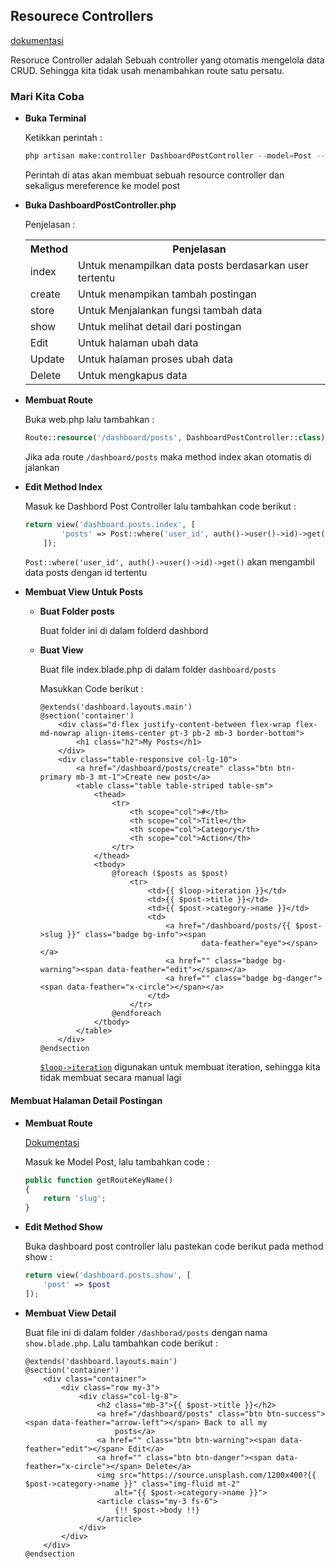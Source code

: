 ## Resourece Controllers

[dokumentasi](https://laravel.com/docs/8.x/controllers#resource-controllers)

Resoruce Controller adalah Sebuah controller yang otomatis mengelola data CRUD. Sehingga kita tidak usah menambahkan route satu persatu.

### Mari Kita Coba

- **Buka Terminal**

  Ketikkan perintah :

  ```php
  php artisan make:controller DashboardPostController --model=Post --resource
  ```

  Perintah di atas akan membuat sebuah resource controller dan sekaligus mereference ke model post

- **Buka DashboardPostController.php**

  Penjelasan :

    <table>
    <tr>
    <th>Method</th>
    <th>Penjelasan</th>
    </tr>
    <tr>
    <td>index</td>
    <td>Untuk menampilkan data posts berdasarkan user tertentu</td>
    </tr>
    <tr>
    <td>create</td>
    <td>Untuk menampikan tambah postingan</td>
    </tr>
    <tr>
    <td>store</td>
    <td>Untuk Menjalankan fungsi tambah data</td>
    </tr>
    <tr>
    <td>show</td>
    <td>Untuk melihat detail dari postingan</td>
    </tr>
    <tr>
    <td>Edit</td>
    <td>Untuk halaman ubah data</td>
    </tr>
    <tr>
    <td>Update</td>
    <td>Untuk halaman proses ubah data</td>
    </tr>
    <tr>
    <td>Delete</td>
    <td>Untuk mengkapus data</td>
    </tr>
    </table>

- **Membuat Route**

  Buka web.php lalu tambahkan :

  ```php
  Route::resource('/dashboard/posts', DashboardPostController::class)->middleware('auth');
  ```

  Jika ada route `/dashboard/posts` maka method index akan otomatis di jalankan

- **Edit Method Index**

  Masuk ke Dashbord Post Controller lalu tambahkan code berikut :

  ```php
  return view('dashboard.posts.index', [
          'posts' => Post::where('user_id', auth()->user()->id)->get()
      ]);
  ```

  `Post::where('user_id', auth()->user()->id)->get()` akan mengambil data posts dengan id tertentu

- **Membuat View Untuk Posts**

  - **Buat Folder posts**

    Buat folder ini di dalam folderd dashbord

  - **Buat View**

    Buat file index.blade.php di dalam folder `dashboard/posts`

    Masukkan Code berikut :

    ```blade
    @extends('dashboard.layouts.main')
    @section('container')
        <div class="d-flex justify-content-between flex-wrap flex-md-nowrap align-items-center pt-3 pb-2 mb-3 border-bottom">
            <h1 class="h2">My Posts</h1>
        </div>
        <div class="table-responsive col-lg-10">
            <a href="/dashboard/posts/create" class="btn btn-primary mb-3 mt-1">Create new post</a>
            <table class="table table-striped table-sm">
                <thead>
                    <tr>
                        <th scope="col">#</th>
                        <th scope="col">Title</th>
                        <th scope="col">Category</th>
                        <th scope="col">Action</th>
                    </tr>
                </thead>
                <tbody>
                    @foreach ($posts as $post)
                        <tr>
                            <td>{{ $loop->iteration }}</td>
                            <td>{{ $post->title }}</td>
                            <td>{{ $post->category->name }}</td>
                            <td>
                                <a href="/dashboard/posts/{{ $post->slug }}" class="badge bg-info"><span
                                        data-feather="eye"></span></a>
                                <a href="" class="badge bg-warning"><span data-feather="edit"></span></a>
                                <a href="" class="badge bg-danger"><span data-feather="x-circle"></span></a>
                            </td>
                        </tr>
                    @endforeach
                </tbody>
            </table>
        </div>
    @endsection
    ```

    [`$loop->iteration`](https://laravel.com/docs/8.x/blade#the-loop-variable) digunakan untuk membuat iteration, sehingga kita tidak membuat secara manual lagi

#### Membuat Halaman Detail Postingan

- **Membuat Route**

  [Dokumentasi](https://laravel.com/docs/8.x/routing#customizing-the-default-key-name)

  Masuk ke Model Post, lalu tambahkan code :

  ```php
  public function getRouteKeyName()
  {
      return 'slug';
  }
  ```

- **Edit Method Show**

  Buka dashboard post controller lalu pastekan code berikut pada method show :

  ```php
  return view('dashboard.posts.show', [
      'post' => $post
  ]);
  ```

- **Membuat View Detail**

  Buat file ini di dalam folder `/dashborad/posts` dengan nama `show.blade.php`. Lalu tambahkan code berikut :

  ```blade
  @extends('dashboard.layouts.main')
  @section('container')
      <div class="container">
          <div class="row my-3">
              <div class="col-lg-8">
                  <h2 class="mb-3">{{ $post->title }}</h2>
                  <a href="/dashboard/posts" class="btn btn-success"><span data-feather="arrow-left"></span> Back to all my
                      posts</a>
                  <a href="" class="btn btn-warning"><span data-feather="edit"></span> Edit</a>
                  <a href="" class="btn btn-danger"><span data-feather="x-circle"></span> Delete</a>
                  <img src="https://source.unsplash.com/1200x400?{{ $post->category->name }}" class="img-fluid mt-2"
                      alt="{{ $post->category->name }}">
                  <article class="my-3 fs-6">
                      {!! $post->body !!}
                  </article>
              </div>
          </div>
      </div>
  @endsection
  ```
